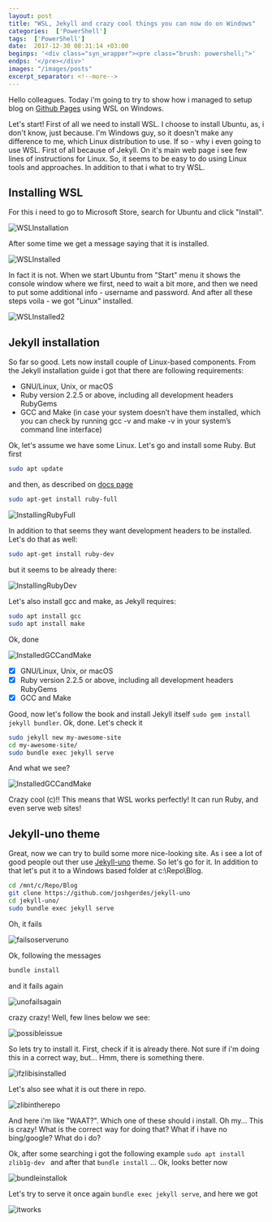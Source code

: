 ```yaml
---
layout: post
title: "WSL, Jekyll and crazy cool things you can now do on Windows"
categories:  ['PowerShell']
tags:  ['PowerShell']
date:  2017-12-30 08:31:14 +03:00
beginps: '<div class="syn_wrapper"><pre class="brush: powershell;">'
endps: '</pre></div>'
images: "/images/posts"
excerpt_separator: <!--more-->
---
```

Hello colleagues. Today i'm going to try to show how i managed to setup blog on [Github Pages](https://pages.github.com) using WSL on Windows.
<!--more-->

Let's start!
First of all we need to install WSL. I choose to install Ubuntu, as, i don't know, just because. I'm Windows guy, so it doesn't make any difference to me, which Linux distribution to use. If so - why i even going to use WSL. First of all because of Jekyll. On it's main web page i see few lines of instructions for Linux. So, it seems to be easy to do using Linux tools and approaches. In addition to that i what to try WSL.

## Installing WSL

For this i need to go to Microsoft Store, search for Ubuntu and click "Install". 

![WSLInstallation]({{page.images}}/wslUbuntuInstallation.png)

After some time we get a message saying that it is installed.

![WSLInstalled](http://content.screencast.com/users/eosfor/folders/Snagit/media/6359645d-f0ab-4707-924b-4087bd9efcf9/12.30.2017-20.53.png)

In fact it is not. When we start Ubuntu from "Start" menu it shows the console window where we first, need to wait a bit more, and then we need to put some additional info - username and password. And after all these steps voila - we got "Linux" installed.

![WSLInstalled2](https://content.screencast.com/users/eosfor/folders/Snagit/media/5f55ce2a-02d0-40e8-9205-a776f3fa7786/12.30.2017-21.29.png)

## Jekyll installation

So far so good. Lets now install couple of Linux-based components. From the Jekyll installation guide i got that there are following requirements:

- GNU/Linux, Unix, or macOS
- Ruby version 2.2.5 or above, including all development headers RubyGems
- GCC and Make (in case your system doesn’t have them installed, which you can check by running gcc -v and make -v in your system’s command line interface)

Ok, let's assume we have some Linux. Let's go and install some Ruby. But first

```bash
sudo apt update
```
and then, as described on [docs page](https://www.ruby-lang.org/en/documentation/installation/#apt)

```bash
sudo apt-get install ruby-full
```

![InstallingRubyFull](https://content.screencast.com/users/eosfor/folders/Snagit/media/e2d03ec4-d9cb-46b2-8b08-5f5d787c4d73/12.30.2017-21.27.png)

In addition to that seems they want development headers to be installed. Let's do that as well:

```bash
sudo apt-get install ruby-dev
```
but it seems to be already there:

![InstallingRubyDev](https://content.screencast.com/users/eosfor/folders/Snagit/media/106fd7ec-9217-4dbb-8f7e-aefa6aa7a0bc/12.30.2017-21.26.png)

Let's also install gcc and make, as Jekyll requires:

```bash
sudo apt install gcc
sudo apt install make
```

Ok, done

![InstalledGCCandMake](https://content.screencast.com/users/eosfor/folders/Snagit/media/146a72ed-1c8f-495b-9be8-a88bcaae1710/12.30.2017-21.26.png)

- [x] GNU/Linux, Unix, or macOS
- [x] Ruby version 2.2.5 or above, including all development headers RubyGems
- [x] GCC and Make

Good, now let's follow the book and install Jekyll itself ``` sudo gem install jekyll bundler ```. Ok, done. Let's check it

```bash
sudo jekyll new my-awesome-site
cd my-awesome-site/
sudo bundle exec jekyll serve
```

And what we see?

![InstalledGCCandMake](https://content.screencast.com/users/eosfor/folders/Snagit/media/fd3debad-19ae-4450-837c-478ca2726eef/12.30.2017-21.36.png)

Crazy cool (c)!! This means that WSL works perfectly! It can run Ruby, and even serve web sites!

## Jekyll-uno theme

Great, now we can try to build some more nice-looking site. As i see a lot of good people out ther use [Jekyll-uno](https://github.com/joshgerdes/jekyll-uno) theme. So let's go for it. In addition to that let's put it to a Windows based folder at c:\Repo\Blog\.

```bash
cd /mnt/c/Repo/Blog
git clone https://github.com/joshgerdes/jekyll-uno
cd jekyll-uno/
sudo bundle exec jekyll serve
```

Oh, it fails

![failsoserveruno](https://content.screencast.com/users/eosfor/folders/Snagit/media/850f2eb3-0e41-4b39-a99b-38408e5b95d7/12.30.2017-21.47.png)

Ok, following the messages

```bash
bundle install
```

and it fails again

![unofailsagain](https://content.screencast.com/users/eosfor/folders/Snagit/media/4bc72398-a4ca-4c8d-811a-86540df8c3ef/12.30.2017-21.50.png)

crazy crazy! Well, few lines below we see:

![possibleissue](https://content.screencast.com/users/eosfor/folders/Snagit/media/4981c577-da96-4492-9feb-36681c4cbdcc/12.30.2017-21.53.png)

So lets try to install it. First, check if it is already there. Not sure if i'm doing this in a correct way, but... Hmm, there is something there. 

![ifzlibisinstalled](https://content.screencast.com/users/eosfor/folders/Snagit/media/0b2c19f0-a19a-40a7-8ce5-a08d1675f8f1/12.30.2017-21.57.png)

Let's also see what it is out there in repo.

![zlibintherepo](https://content.screencast.com/users/eosfor/folders/Snagit/media/4cdcf035-bb17-46c7-b004-9821c7326cbe/12.30.2017-22.02.png)

And here i'm like "WAAT?". Which one of these should i install. Oh my... This is crazy! What is the correct way for doing that? What if i have no bing/google? What do i do?

Ok, after some searching i got the following example ```sudo apt install zlib1g-dev ``` and after that ``` bundle install ``` ... Ok, looks better now

![bundleinstallok](https://content.screencast.com/users/eosfor/folders/Snagit/media/1edf330b-42ab-45b7-86b4-e038f286b813/12.30.2017-22.17.png)

Let's try to serve it once again ``` bundle exec jekyll serve ```, and here we got

![itworks](https://content.screencast.com/users/eosfor/folders/Snagit/media/475e5afe-7091-433a-a162-56a9a26ba20e/12.30.2017-22.20.png)

